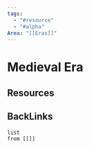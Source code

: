 ```yaml
---
tags:
  - "#resource"
  - "#alpha"
Area: "[[Eras]]"
---
```


# Medieval Era


## Resources


## BackLinks

```dataview
list
from [[]]
```

